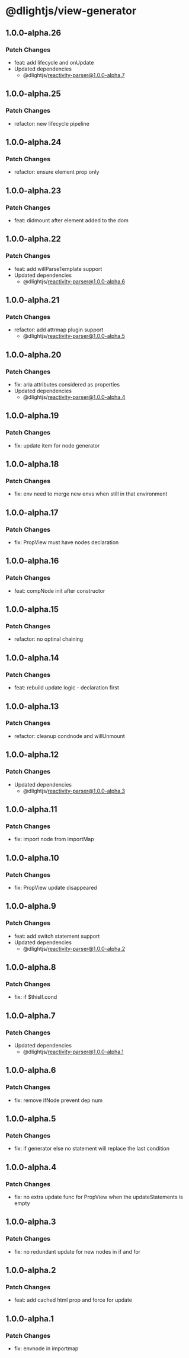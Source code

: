 # @dlightjs/view-generator

## 1.0.0-alpha.26

### Patch Changes

- feat: add lifecycle and onUpdate
- Updated dependencies
  - @dlightjs/reactivity-parser@1.0.0-alpha.7

## 1.0.0-alpha.25

### Patch Changes

- refactor: new lifecycle pipeline

## 1.0.0-alpha.24

### Patch Changes

- refactor: ensure element prop only

## 1.0.0-alpha.23

### Patch Changes

- feat: didmount after element added to the dom

## 1.0.0-alpha.22

### Patch Changes

- feat: add willParseTemplate support
- Updated dependencies
  - @dlightjs/reactivity-parser@1.0.0-alpha.6

## 1.0.0-alpha.21

### Patch Changes

- refactor: add attrmap plugin support
  - @dlightjs/reactivity-parser@1.0.0-alpha.5

## 1.0.0-alpha.20

### Patch Changes

- fix: aria attributes considered as properties
- Updated dependencies
  - @dlightjs/reactivity-parser@1.0.0-alpha.4

## 1.0.0-alpha.19

### Patch Changes

- fix: update item for node generator

## 1.0.0-alpha.18

### Patch Changes

- fix: env need to merge new envs when still in that environment

## 1.0.0-alpha.17

### Patch Changes

- fix: PropView must have nodes declaration

## 1.0.0-alpha.16

### Patch Changes

- feat: compNode init after constructor

## 1.0.0-alpha.15

### Patch Changes

- refactor: no optinal chaining

## 1.0.0-alpha.14

### Patch Changes

- feat: rebuild update logic - declaration first

## 1.0.0-alpha.13

### Patch Changes

- refactor: cleanup condnode and willUnmount

## 1.0.0-alpha.12

### Patch Changes

- Updated dependencies
  - @dlightjs/reactivity-parser@1.0.0-alpha.3

## 1.0.0-alpha.11

### Patch Changes

- fix: import node from importMap

## 1.0.0-alpha.10

### Patch Changes

- fix: PropView update disappeared

## 1.0.0-alpha.9

### Patch Changes

- feat: add switch statement support
- Updated dependencies
  - @dlightjs/reactivity-parser@1.0.0-alpha.2

## 1.0.0-alpha.8

### Patch Changes

- fix: if $thisIf.cond

## 1.0.0-alpha.7

### Patch Changes

- Updated dependencies
  - @dlightjs/reactivity-parser@1.0.0-alpha.1

## 1.0.0-alpha.6

### Patch Changes

- fix: remove ifNode prevent dep num

## 1.0.0-alpha.5

### Patch Changes

- fix: if generator else no statement will replace the last condition

## 1.0.0-alpha.4

### Patch Changes

- fix: no extra update func for PropView when the updateStatements is empty

## 1.0.0-alpha.3

### Patch Changes

- fix: no redundant update for new nodes in if and for

## 1.0.0-alpha.2

### Patch Changes

- feat: add cached html prop and force for update

## 1.0.0-alpha.1

### Patch Changes

- fix: envnode in importmap

